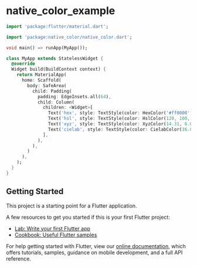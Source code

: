 # native_color_example

```dart
import 'package:flutter/material.dart';

import 'package:native_color/native_color.dart';

void main() => runApp(MyApp());

class MyApp extends StatelessWidget {
  @override
  Widget build(BuildContext context) {
    return MaterialApp(
      home: Scaffold(
        body: SafeArea(
          child: Padding(
            padding: EdgeInsets.all(64),
            child: Column(
              children: <Widget>[
                Text('hex', style: TextStyle(color: HexColor('#ff0000')),),
                Text('hsl', style: TextStyle(color: HslColor(120, 100, 50)),),
                Text('xyz', style: TextStyle(color: XyzColor(14.31, 6.06, 71.42)),),
                Text('cielab', style: TextStyle(color: CielabColor(36.80, 55.20, -95.61)),),
              ],
            ),
          ),
        )
      ),
    );
  }
}
```

## Getting Started

This project is a starting point for a Flutter application.

A few resources to get you started if this is your first Flutter project:

- [Lab: Write your first Flutter app](https://flutter.io/docs/get-started/codelab)
- [Cookbook: Useful Flutter samples](https://flutter.io/docs/cookbook)

For help getting started with Flutter, view our 
[online documentation](https://flutter.io/docs), which offers tutorials, 
samples, guidance on mobile development, and a full API reference.
